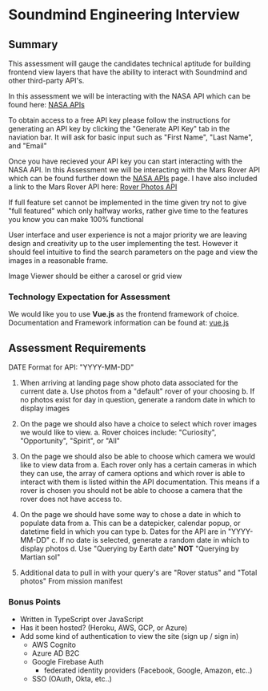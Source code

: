 # Soundmind Engineering Interview

## Summary

This assessment will gauge the candidates technical aptitude for building frontend
view layers that have the ability to interact with Soundmind and other third-party API's.

In this assessment we will be interacting with the NASA API which can be found here:
[NASA APIs](https://api.nasa.gov/)

To obtain access to a free API key please follow the instructions for generating an API key
by clicking the "Generate API Key" tab in the naviation bar. It will ask for basic input
such as "First Name", "Last Name", and "Email"

Once you have recieved your API key you can start interacting with the NASA API.
In this Assessment we will be interacting with the Mars Rover API which can be found further
down the [NASA APIs](https://api.nasa.gov/) page. I have also included a link to the Mars Rover API here: [Rover Photos API](https://github.com/chrisccerami/mars-photo-api)

If full feature set cannot be implemented in the time given try not to give "full featured"
which only halfway works, rather give time to the features you know you can make 100% functional

User interface and user experience is not a major priority we are leaving design and 
creativity up to the user implementing the test. However it should feel intuitive to find 
the search parameters on the page and view the images in a reasonable frame.

Image Viewer should be either a carosel or grid view

### Technology Expectation for Assessment

We would like you to use **Vue.js** as the frontend framework of choice. 
Documentation and Framework information can be found at:
[vue.js](https://vuejs.org/)

## Assessment Requirements

DATE Format for API: "YYYY-MM-DD"

1. When arriving at landing page show photo data associated for the current date
    a. Use photos from a "default" rover of your choosing
    b. If no photos exist for day in question, generate a random date in which to display images

2. On the page we should also have a choice to select which rover images we would like to view.
    a. Rover choices include: "Curiosity", "Opportunity", "Spirit", or "All"

3. On the page we should also be able to choose which camera we would like to view data from
    a. Each rover only has a certain cameras in which they can use, the array of camera options and which rover is able to interact with them is listed within the API documentation. This means if a rover is chosen you should not be able to choose a camera that the rover does not have access to.

4. On the page we should have some way to chose a date in which to populate data from
    a. This can be a datepicker, calendar popup, or datetime field in which you can type
    b. Dates for the API are in "YYYY-MM-DD"
    c. If no date is selected, generate a random date in which to display photos
    d. Use "Querying by Earth date" **NOT** "Querying by Martian sol"

5. Additional data to pull in with your query's are "Rover status" and "Total photos" From mission manifest

### Bonus Points
- Written in TypeScript over JavaScript
- Has it been hosted? (Heroku, AWS, GCP, or Azure)
- Add some kind of authentication to view the site (sign up / sign in)
    - AWS Cognito
    - Azure AD B2C
    - Google Firebase Auth
       - federated identity providers (Facebook, Google, Amazon, etc..)
    - SSO (OAuth, Okta, etc..)
